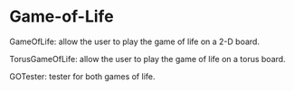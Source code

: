 # Game-of-Life

GameOfLife: allow the user to play the game of life on a 2-D board.

TorusGameOfLife: allow the user to play the game of life on a torus board.

GOTester: tester for both games of life.
